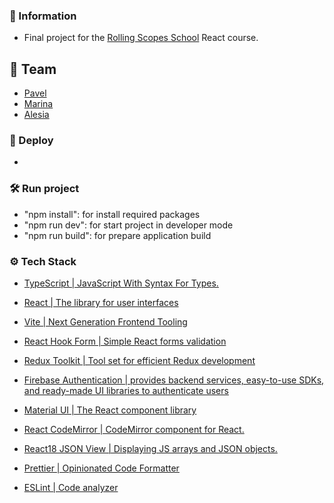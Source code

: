 ### 📝 Information

- Final project for the [Rolling Scopes School](https://rs.school) React course.

## 🌟 Team

- [Pavel](https://github.com/BondPV)
- [Marina](https://github.com/marinastepanchuk)
- [Alesia](https://github.com/Alesia-V175)

### 🔗 Deploy

-

### 🛠️ Run project

- "npm install": for install required packages
- "npm run dev": for start project in developer mode
- "npm run build": for prepare application build

### ⚙️ Tech Stack

- [TypeScript | JavaScript With Syntax For Types.](https://www.typescriptlang.org/)
- [React | The library for user interfaces](https://react.dev/)
- [Vite | Next Generation Frontend Tooling](https://vitejs.dev/)
- [React Hook Form | Simple React forms validation](https://react-hook-form.com/)
- [Redux Toolkit | Tool set for efficient Redux development](https://redux-toolkit.js.org/)
- [Firebase Authentication | provides backend services, easy-to-use SDKs, and ready-made UI libraries to authenticate users](https://firebase.google.com/)
- [Material UI | The React component library](https://mui.com/)
- [React CodeMirror | CodeMirror component for React.](https://uiwjs.github.io/react-codemirror/)
- [React18 JSON View | Displaying JS arrays and JSON objects.](https://github.com/YYsuni/react18-json-view)

- [Prettier | Opinionated Code Formatter](https://prettier.io/)
- [ESLint | Code analyzer](https://eslint.org/)
